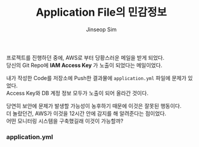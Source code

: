 ﻿---
layout: post
title: "Application File의 민감정보"
categories: ToyProject
tags: [devops]
author:
  - Jinseop Sim
---
프로젝트를 진행하던 중에, AWS로 부터 당황스러운 메일을 받게 되었다.  
당신의 Git Repo에 __IAM Access Key__ 가 노출이 되었다는 메일이었다.  

내가 작성한 Code를 저장소에 Push한 결과물에 ```application.yml``` 파일에 문제가 있었다.  
Access Key와 DB 계정 정보 모두가 노출이 되어 올라간 것이다.  

당연히 보안에 문제가 발생할 가능성이 농후하기 때문에 이것은 잘못된 행동이다.  
더 놀랐던건, AWS가 이것을 12시간 안에 감지를 해 알려준다는 점이었다.  
어떤 모니터링 시스템을 구축했길래 이것이 가능할까?  

### application.yml